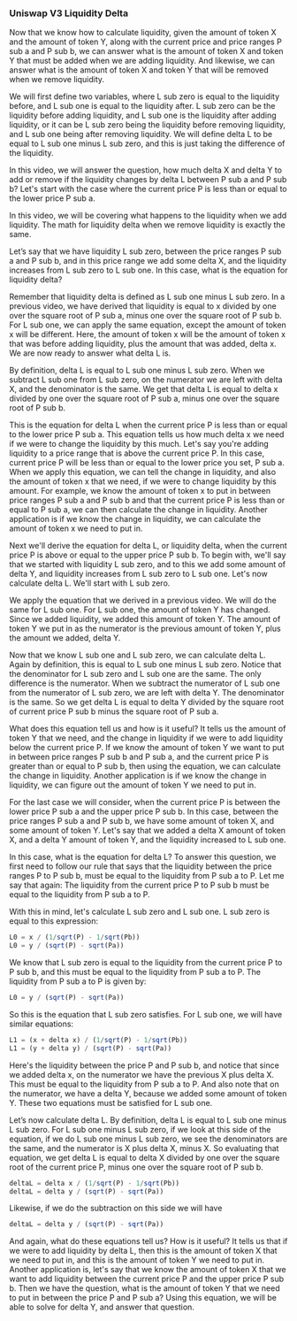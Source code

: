 ### Uniswap V3 Liquidity Delta

Now that we know how to calculate liquidity, given the amount of token X and the amount of token Y, along with the current price and price ranges P sub a and P sub b, we can answer what is the amount of token X and token Y that must be added when we are adding liquidity. And likewise, we can answer what is the amount of token X and token Y that will be removed when we remove liquidity.

We will first define two variables, where L sub zero is equal to the liquidity before, and L sub one is equal to the liquidity after. L sub zero can be the liquidity before adding liquidity, and L sub one is the liquidity after adding liquidity, or it can be L sub zero being the liquidity before removing liquidity, and L sub one being after removing liquidity. We will define delta L to be equal to L sub one minus L sub zero, and this is just taking the difference of the liquidity.

In this video, we will answer the question, how much delta X and delta Y to add or remove if the liquidity changes by delta L between P sub a and P sub b? Let's start with the case where the current price P is less than or equal to the lower price P sub a.

In this video, we will be covering what happens to the liquidity when we add liquidity. The math for liquidity delta when we remove liquidity is exactly the same.

Let’s say that we have liquidity L sub zero, between the price ranges P sub a and P sub b, and in this price range we add some delta X, and the liquidity increases from L sub zero to L sub one. In this case, what is the equation for liquidity delta?

Remember that liquidity delta is defined as L sub one minus L sub zero. In a previous video, we have derived that liquidity is equal to x divided by one over the square root of P sub a, minus one over the square root of P sub b. For L sub one, we can apply the same equation, except the amount of token x will be different. Here, the amount of token x will be the amount of token x that was before adding liquidity, plus the amount that was added, delta x. We are now ready to answer what delta L is.

By definition, delta L is equal to L sub one minus L sub zero. When we subtract L sub one from L sub zero, on the numerator we are left with delta X, and the denominator is the same. We get that delta L is equal to delta x divided by one over the square root of P sub a, minus one over the square root of P sub b.

This is the equation for delta L when the current price P is less than or equal to the lower price P sub a. This equation tells us how much delta x we need if we were to change the liquidity by this much. Let's say you're adding liquidity to a price range that is above the current price P. In this case, current price P will be less than or equal to the lower price you set, P sub a. When we apply this equation, we can tell the change in liquidity, and also the amount of token x that we need, if we were to change liquidity by this amount. For example, we know the amount of token x to put in between price ranges P sub a and P sub b and that the current price P is less than or equal to P sub a, we can then calculate the change in liquidity. Another application is if we know the change in liquidity, we can calculate the amount of token x we need to put in.

Next we'll derive the equation for delta L, or liquidity delta, when the current price P is above or equal to the upper price P sub b. To begin with, we'll say that we started with liquidity L sub zero, and to this we add some amount of delta Y, and liquidity increases from L sub zero to L sub one.
Let's now calculate delta L. We'll start with L sub zero.

We apply the equation that we derived in a previous video. We will do the same for L sub one. For L sub one, the amount of token Y has changed. Since we added liquidity, we added this amount of token Y. The amount of token Y we put in as the numerator is the previous amount of token Y, plus the amount we added, delta Y.

Now that we know L sub one and L sub zero, we can calculate delta L.
Again by definition, this is equal to L sub one minus L sub zero.
Notice that the denominator for L sub zero and L sub one are the same. The only difference is the numerator. When we subtract the numerator of L sub one from the numerator of L sub zero, we are left with delta Y. The denominator is the same. So we get delta L is equal to delta Y divided by the square root of current price P sub b minus the square root of P sub a.

What does this equation tell us and how is it useful? It tells us the amount of token Y that we need, and the change in liquidity if we were to add liquidity below the current price P. If we know the amount of token Y we want to put in between price ranges P sub b and P sub a, and the current price P is greater than or equal to P sub b, then using the equation, we can calculate the change in liquidity. Another application is if we know the change in liquidity, we can figure out the amount of token Y we need to put in.

For the last case we will consider, when the current price P is between the lower price P sub a and the upper price P sub b. In this case, between the price ranges P sub a and P sub b, we have some amount of token X, and some amount of token Y. Let's say that we added a delta X amount of token X, and a delta Y amount of token Y, and the liquidity increased to L sub one.

In this case, what is the equation for delta L?
To answer this question, we first need to follow our rule that says that the liquidity between the price ranges P to P sub b, must be equal to the liquidity from P sub a to P. Let me say that again: The liquidity from the current price P to P sub b must be equal to the liquidity from P sub a to P.

With this in mind, let's calculate L sub zero and L sub one.
L sub zero is equal to this expression:
```javascript
L0 = x / (1/sqrt(P) - 1/sqrt(Pb))
L0 = y / (sqrt(P) - sqrt(Pa))
```
We know that L sub zero is equal to the liquidity from the current price P to P sub b, and this must be equal to the liquidity from P sub a to P. The liquidity from P sub a to P is given by:
```javascript
L0 = y / (sqrt(P) - sqrt(Pa))
```
So this is the equation that L sub zero satisfies. For L sub one, we will have similar equations:
```javascript
L1 = (x + delta x) / (1/sqrt(P) - 1/sqrt(Pb))
L1 = (y + delta y) / (sqrt(P) - sqrt(Pa))
```
Here's the liquidity between the price P and P sub b, and notice that since we added delta x, on the numerator we have the previous X plus delta X. This must be equal to the liquidity from P sub a to P. And also note that on the numerator, we have a delta Y, because we added some amount of token Y.
These two equations must be satisfied for L sub one.

Let’s now calculate delta L.
By definition, delta L is equal to L sub one minus L sub zero.
For L sub one minus L sub zero, if we look at this side of the equation, if we do L sub one minus L sub zero, we see the denominators are the same, and the numerator is X plus delta X, minus X. So evaluating that equation, we get delta L is equal to delta X divided by one over the square root of the current price P, minus one over the square root of P sub b.
```javascript
deltaL = delta x / (1/sqrt(P) - 1/sqrt(Pb))
deltaL = delta y / (sqrt(P) - sqrt(Pa))
```
Likewise, if we do the subtraction on this side we will have
```javascript
deltaL = delta y / (sqrt(P) - sqrt(Pa))
```
And again, what do these equations tell us? How is it useful?
It tells us that if we were to add liquidity by delta L, then this is the amount of token X that we need to put in, and this is the amount of token Y we need to put in. Another application is, let's say that we know the amount of token X that we want to add liquidity between the current price P and the upper price P sub b.
Then we have the question, what is the amount of token Y that we need to put in between the price P and P sub a?
Using this equation, we will be able to solve for delta Y, and answer that question.
